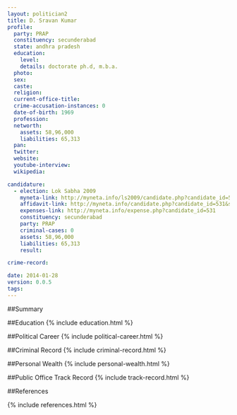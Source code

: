 ```yaml
---
layout: politician2
title: D. Sravan Kumar
profile: 
  party: PRAP
  constituency: secunderabad
  state: andhra pradesh
  education: 
    level: 
    details: doctorate ph.d, m.b.a.
  photo: 
  sex: 
  caste: 
  religion: 
  current-office-title: 
  crime-accusation-instances: 0
  date-of-birth: 1969
  profession: 
  networth: 
    assets: 58,96,000
    liabilities: 65,313
  pan: 
  twitter: 
  website: 
  youtube-interview: 
  wikipedia: 

candidature: 
  - election: Lok Sabha 2009
    myneta-link: http://myneta.info/ls2009/candidate.php?candidate_id=531
    affidavit-link: http://myneta.info/candidate.php?candidate_id=531&scan=original
    expenses-link: http://myneta.info/expense.php?candidate_id=531
    constituency: secunderabad 
    party: PRAP
    criminal-cases: 0
    assets: 58,96,000
    liabilities: 65,313
    result:  

crime-record: 

date: 2014-01-28
version: 0.0.5
tags: 
---
```

##Summary


##Education
{% include education.html %}


##Political Career
{% include political-career.html %}


##Criminal Record
{% include criminal-record.html %}


##Personal Wealth
{% include personal-wealth.html %}


##Public Office Track Record
{% include track-record.html %}


##References


{% include references.html %}